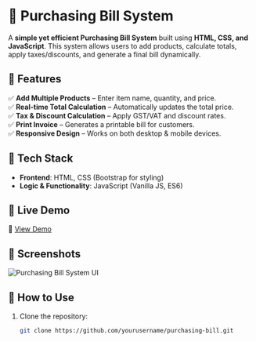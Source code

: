# 🛒 Purchasing Bill System

A **simple yet efficient Purchasing Bill System** built using **HTML, CSS, and JavaScript**. This system allows users to add products, calculate totals, apply taxes/discounts, and generate a final bill dynamically.

## 🌟 Features
✅ **Add Multiple Products** – Enter item name, quantity, and price.  
✅ **Real-time Total Calculation** – Automatically updates the total price.  
✅ **Tax & Discount Calculation** – Apply GST/VAT and discount rates.  
✅ **Print Invoice** – Generates a printable bill for customers.  
✅ **Responsive Design** – Works on both desktop & mobile devices.  

## 🎨 Tech Stack
- **Frontend**: HTML, CSS (Bootstrap for styling)  
- **Logic & Functionality**: JavaScript (Vanilla JS, ES6)  

## 🚀 Live Demo
🔗 [View Demo](https://your-live-demo-link.com)  

## 📸 Screenshots
![Purchasing Bill System UI](https://your-screenshot-url.com/image.png)

## 🔧 How to Use
1. Clone the repository:
   ```sh
   git clone https://github.com/yourusername/purchasing-bill.git
